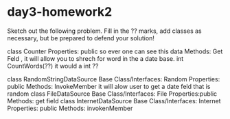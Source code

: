 # day3-homework2
Sketch out the following problem. Fill in the ?? marks,
add classes as necessary, but be prepared to defend
your solution!

class Counter
	Properties: public so ever one can see this data 
	Methods: Get Feld  , it will allow you to shrech for word in the a date base.
		int CountWords(??)
	it would a  int
??
	
class RandomStringDataSource
	Base Class/Interfaces: Random
	Properties: public
	Methods: InvokeMember  it will alow user to get a date feld that is random
class FileDataSource
	Base Class/Interfaces: File
	Properties:public
	Methods: get field 
class InternetDataSource
	Base Class/Interfaces: Internet
	Properties: public
	Methods:  invokenMember
  
